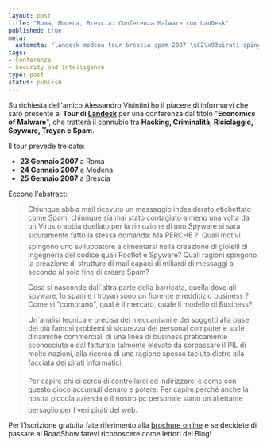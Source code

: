 ```yaml
--- 
layout: post
title: "Roma, Modena, Brescia: Conferenza Malware con LanDesk"
published: true
meta: 
  autometa: "landesk modena tour brescia spam 2007 \xC2\x93pirati spingono"
tags: 
- Conferenze
- Security and Intelligence
type: post
status: publish
---
```

Su richiesta dell'amico Alessandro Visintini ho il piacere di informarvi che sarò presente al **Tour di [Landesk](http://www.landesk.it)** per una conferenza dal titolo "**Economics of Malware**", che tratterà il connubio tra **Hacking, Criminalità, Riciclaggio, Spyware, Troyan e Spam**.  
  
Il tour prevede tre date:

 * **23 Gennaio 2007** a Roma  
 * **24 Gennaio 2007** a Modena  
 * **25 Gennaio 2007** a Brescia  
  
Eccone l'abstract:  
  
<blockquote>
Chiunque abbia mail ricevuto un messaggio indesiderato etichettato come Spam,  chiunque sia mai stato contagiato almeno una volta da un Virus o abbia duellato per la  rimozione di uno Spyware si sarà sicuramente fatto la stessa domanda: Ma PERCHE ?.  
Quali motivi spingono uno sviluppatore a cimentarsi nella creazione di gioielli di ingegneria del codice quali Rootkit e Spyware? Quali ragioni spingono la creazione di strutture di mail capaci di miliardi di messaggi a secondo al solo fine di creare Spam?  

Cosa si nasconde dall`altra parte della barricata, quella dove gli spyware, lo spam e i troyan sono un fiorente e redditizio business ? Come si "comprano", qual è il mercato, quale il modello di Business?  

Un`analisi tecnica e precisa dei  meccanismi  e dei  soggetti alla base dei più famosi  problemi si sicurezza dei personal computer e sulle dinamiche commerciali di una linea di business praticamente sconosciuta e dal fatturato talmente elevato da sorpassare il PIL di molte nazioni, alla ricerca di una ragione spesso taciuta dietro alla facciata dei pirati informatici.  

Per capire chi ci cerca di controllarci ed indirizzarci e come con questo gioco accumuli denaro e potere. Per capire perché anche la nostra piccola azienda o il nostro pc personale siano un allettante bersaglio per I veri pirati del web.  
</blockquote>

Per l'iscrizione gratuita fate riferimento alla [brochure online](http://www.landesk.it/Local/Roadshow-07.htm) e se decidete di passare al RoadShow fatevi riconoscere come lettori del Blog! 

